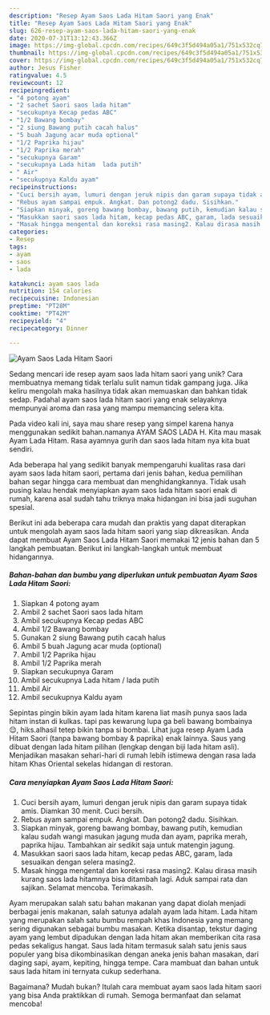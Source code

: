 ```yaml
---
description: "Resep Ayam Saos Lada Hitam Saori yang Enak"
title: "Resep Ayam Saos Lada Hitam Saori yang Enak"
slug: 626-resep-ayam-saos-lada-hitam-saori-yang-enak
date: 2020-07-31T13:12:43.366Z
image: https://img-global.cpcdn.com/recipes/649c3f5d494a05a1/751x532cq70/ayam-saos-lada-hitam-saori-foto-resep-utama.jpg
thumbnail: https://img-global.cpcdn.com/recipes/649c3f5d494a05a1/751x532cq70/ayam-saos-lada-hitam-saori-foto-resep-utama.jpg
cover: https://img-global.cpcdn.com/recipes/649c3f5d494a05a1/751x532cq70/ayam-saos-lada-hitam-saori-foto-resep-utama.jpg
author: Jesus Fisher
ratingvalue: 4.5
reviewcount: 12
recipeingredient:
- "4 potong ayam"
- "2 sachet Saori saos lada hitam"
- "secukupnya Kecap pedas ABC"
- "1/2 Bawang bombay"
- "2 siung Bawang putih cacah halus"
- "5 buah Jagung acar muda optional"
- "1/2 Paprika hijau"
- "1/2 Paprika merah"
- "secukupnya Garam"
- "secukupnya Lada hitam  lada putih"
- " Air"
- "secukupnya Kaldu ayam"
recipeinstructions:
- "Cuci bersih ayam, lumuri dengan jeruk nipis dan garam supaya tidak amis. Diamkan 30 menit. Cuci bersih."
- "Rebus ayam sampai empuk. Angkat. Dan potong2 dadu. Sisihkan."
- "Siapkan minyak, goreng bawang bombay, bawang putih, kemudian kalau sudah wangi masukan jagung muda dan ayam, paprika merah, paprika hijau. Tambahkan air sedikit saja untuk matengin jagung."
- "Masukkan saori saos lada hitam, kecap pedas ABC, garam, lada sesuaikan dengan selera masing2."
- "Masak hingga mengental dan koreksi rasa masing2. Kalau dirasa masih kurang saos lada hitamnya bisa ditambah lagi. Aduk sampai rata dan sajikan. Selamat mencoba. Terimakasih."
categories:
- Resep
tags:
- ayam
- saos
- lada

katakunci: ayam saos lada 
nutrition: 154 calories
recipecuisine: Indonesian
preptime: "PT28M"
cooktime: "PT42M"
recipeyield: "4"
recipecategory: Dinner

---
```



![Ayam Saos Lada Hitam Saori](https://img-global.cpcdn.com/recipes/649c3f5d494a05a1/751x532cq70/ayam-saos-lada-hitam-saori-foto-resep-utama.jpg)

Sedang mencari ide resep ayam saos lada hitam saori yang unik? Cara membuatnya memang tidak terlalu sulit namun tidak gampang juga. Jika keliru mengolah maka hasilnya tidak akan memuaskan dan bahkan tidak sedap. Padahal ayam saos lada hitam saori yang enak selayaknya mempunyai aroma dan rasa yang mampu memancing selera kita.

Pada video kali ini, saya mau share resep yang simpel karena hanya menggunakan sedikit bahan.namanya AYAM SAOS LADA H. Kita mau masak Ayam Lada Hitam. Rasa ayamnya gurih dan saos lada hitam nya kita buat sendiri.

Ada beberapa hal yang sedikit banyak mempengaruhi kualitas rasa dari ayam saos lada hitam saori, pertama dari jenis bahan, kedua pemilihan bahan segar hingga cara membuat dan menghidangkannya. Tidak usah pusing kalau hendak menyiapkan ayam saos lada hitam saori enak di rumah, karena asal sudah tahu triknya maka hidangan ini bisa jadi suguhan spesial.


Berikut ini ada beberapa cara mudah dan praktis yang dapat diterapkan untuk mengolah ayam saos lada hitam saori yang siap dikreasikan. Anda dapat membuat Ayam Saos Lada Hitam Saori memakai 12 jenis bahan dan 5 langkah pembuatan. Berikut ini langkah-langkah untuk membuat hidangannya.

<!--inarticleads1-->

##### Bahan-bahan dan bumbu yang diperlukan untuk pembuatan Ayam Saos Lada Hitam Saori:

1. Siapkan 4 potong ayam
1. Ambil 2 sachet Saori saos lada hitam
1. Ambil secukupnya Kecap pedas ABC
1. Ambil 1/2 Bawang bombay
1. Gunakan 2 siung Bawang putih cacah halus
1. Ambil 5 buah Jagung acar muda (optional)
1. Ambil 1/2 Paprika hijau
1. Ambil 1/2 Paprika merah
1. Siapkan secukupnya Garam
1. Ambil secukupnya Lada hitam / lada putih
1. Ambil  Air
1. Ambil secukupnya Kaldu ayam


Sepintas pingin bikin ayam lada hitam karena liat masih punya saos lada hitam instan di kulkas. tapi pas kewarung lupa ga beli bawang bombainya 😌, hiks.alhasil tetep bikin tanpa si bombai. Lihat juga resep Ayam Lada Hitam Saori (tanpa bawang bombay &amp; paprika) enak lainnya. Saus yang dibuat dengan lada hitam pilihan (lengkap dengan biji lada hitam asli). Menjadikan masakan sehari-hari di rumah lebih istimewa dengan rasa lada hitam Khas Oriental sekelas hidangan di restoran. 

<!--inarticleads2-->

##### Cara menyiapkan Ayam Saos Lada Hitam Saori:

1. Cuci bersih ayam, lumuri dengan jeruk nipis dan garam supaya tidak amis. Diamkan 30 menit. Cuci bersih.
1. Rebus ayam sampai empuk. Angkat. Dan potong2 dadu. Sisihkan.
1. Siapkan minyak, goreng bawang bombay, bawang putih, kemudian kalau sudah wangi masukan jagung muda dan ayam, paprika merah, paprika hijau. Tambahkan air sedikit saja untuk matengin jagung.
1. Masukkan saori saos lada hitam, kecap pedas ABC, garam, lada sesuaikan dengan selera masing2.
1. Masak hingga mengental dan koreksi rasa masing2. Kalau dirasa masih kurang saos lada hitamnya bisa ditambah lagi. Aduk sampai rata dan sajikan. Selamat mencoba. Terimakasih.


Ayam merupakan salah satu bahan makanan yang dapat diolah menjadi berbagai jenis makanan, salah satunya adalah ayam lada hitam. Lada hitam yang merupakan salah satu bumbu rempah khas Indonesia yang memang sering digunakan sebagai bumbu masakan. Ketika disantap, tekstur daging ayam yang lembut dipadukan dengan lada hitam akan memberikan cita rasa pedas sekaligus hangat. Saus lada hitam termasuk salah satu jenis saus populer yang bisa dikombinasikan dengan aneka jenis bahan masakan, dari daging sapi, ayam, kepiting, hingga tempe. Cara mambuat dan bahan untuk saus lada hitam ini ternyata cukup sederhana. 

Bagaimana? Mudah bukan? Itulah cara membuat ayam saos lada hitam saori yang bisa Anda praktikkan di rumah. Semoga bermanfaat dan selamat mencoba!
